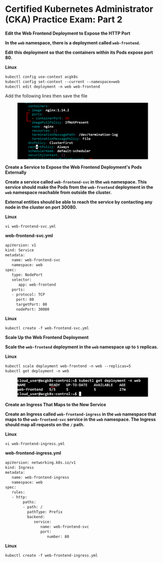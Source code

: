 # Certified Kubernetes Administrator (CKA) Practice Exam: Part 2

**Edit the Web Frontend Deployment to Expose the HTTP Port**

**In the `web` namespace, there is a deployment called `web-frontend`.**

**Edit this deployment so that the containers within its Pods expose port 80.**



**Linux**

```
kubectl config use-context acgk8s
kubectl config set-context --current --namespace=web
kubectl edit deployment -n web web-frontend
```

Add the following lines then save the file

<figure><img src="../../../.gitbook/assets/image (3).png" alt=""><figcaption></figcaption></figure>



**Create a Service to Expose the Web Frontend Deployment's Pods Externally**

**Create a service called `web-frontend-svc` in the `web` namespace. This service should make the Pods from the `web-frontend` deployment in the `web` namespace reachable from outside the cluster.**

**External entities should be able to reach the service by contacting any node in the cluster on port 30080.**

**Linux**

```
vi web-frontend-svc.yml
```

**web-frontend-svc.yml**

```
apiVersion: v1
kind: Service
metadata:
   name: web-frontend-svc
   namespace: web
spec:
   type: NodePort
   selector:
      app: web-frontend
   ports:
   - protocol: TCP
     port: 80
     targetPort: 80
     nodePort: 30080
```



**Linux**

```
kubectl create -f web-frontend-svc.yml
```

**Scale Up the Web Frontend Deployment**

**Scale the `web-frontend` deployment in the `web` namespace up to `5` replicas.**

**Linux**

```
kubectl scale deployment web-frontend -n web --replicas=5
kubectl get deployment -n web
```

<figure><img src="../../../.gitbook/assets/image (10).png" alt=""><figcaption></figcaption></figure>



**Create an Ingress That Maps to the New Service**

**Create an Ingress called `web-frontend-ingress` in the `web` namespace that maps to the `web-frontend-svc` service in the `web` namespace. The Ingress should map all requests on the `/` path.**



**Linux**

```
vi web-frontend-ingress.yml
```

**web-frontend-ingress.yml**

```
apiVersion: networking.k8s.io/v1
kind: Ingress
metadata:
   name: web-frontend-ingress
   namespace: web
spec:
   rules:
   - http:
        paths:
        - path: /
          pathType: Prefix
          backend:
             service:
                name: web-frontend-svc
                port:
                   number: 80
```



**Linux**

```
kubectl create -f web-frontend-ingress.yml
```



